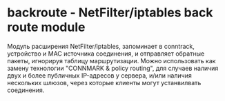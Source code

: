 # backroute - NetFilter/iptables back route module

Модуль расширения NetFilter/iptables, запоминает в conntrack, устройство и MAC источника соединения, и отправляет обратные пакеты, игнорируя таблицу маршрутизации.
Можно использовать как замену технологии "CONNMARK & policy routing", для случаев наличия двух и более публичных IP-адресов у сервера, и/или наличия нескольких шлюзов, через которые клиенты могут устанвилвать соединения.
